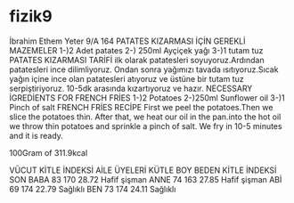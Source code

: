 # fizik9
İbrahim Ethem Yeter
9/A
164
PATATES KIZARMASI İÇİN  GEREKLİ MAZEMELER
1-)2  Adet patates
2-) 250ml  Ayçiçek yağı
3-)1 tutam tuz
PATATES KIZARMASI  TARİFİ
ilk olarak  patatesleri soyuyoruz.Ardından patatesleri ince dilimliyoruz.
Ondan sonra  yağımızı  tavada ısıtıyoruz.Sıcak yağın içine 
ince olan patatesleri atıyoruz ve üstüne bir tutam  tuz serpiştiriyoruz. 
10-5dk arasında kızartıyoruz ve hazır.
NECESSARY İGREDİENTS FOR FRENCH FRİES
1-)2 Potatoes
2-)250ml Sunflower oil
3-)1 Pinch of salt
FRENCH FRİES RECİPE
First we peel the potatoes.Then we slice the potatoes thin.
After that, we heat our oil in the pan.into the hot oil
we throw thin potatoes and sprinkle a pinch of salt.
We fry in 10-5 minutes and it is ready.

100Gram of 311.9kcal


VÜCUT KİTLE İNDEKSİ
AİLE ÜYELERİ        KÜTLE          BOY          BEDEN KİTLE İNDEKSİ             SON
BABA                 83            170                28.72                  Hafif şişman
ANNE                 74            163                27.85                  Hafif şişman
ABİ                  69            174                22.79                    Sağlıklı
BEN                  73            174                24.11                    Sağlıklı
